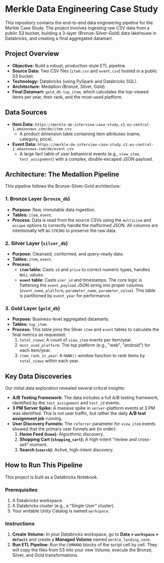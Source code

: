 # Merkle Data Engineering Case Study

This repository contains the end-to-end data engineering pipeline for the Merkle Case Study. The project involves ingesting raw CSV data from a public S3 bucket, building a 3-layer (Bronze-Silver-Gold) data lakehouse in Databricks, and creating a final aggregated datamart.

## Project Overview

* **Objective:** Build a robust, production-style ETL pipeline.
* **Source Data:** Two CSV files (`item.csv` and `event.csv`) hosted in a public S3 bucket.
* **Technology:** Databricks (using PySpark and Databricks SQL).
* **Architecture:** Medallion (Bronze, Silver, Gold).
* **Final Datamart:** `gold_db.top_item`, which calculates the top-viewed items per year, their rank, and the most-used platform.

## Data Sources

* **Item Data:** `https://merkle-de-interview-case-study.s3.eu-central-1.amazonaws.com/de/item.csv`
    * A product dimension table containing item attributes (name, category, price).
* **Event Data:** `https://merkle-de-interview-case-study.s3.eu-central-1.amazonaws.com/de/event.csv`
    * A large fact table of user behavioral events (e.g., `view_item`, `test_assignment`) with a complex, double-escaped JSON payload.

## Architecture: The Medallion Pipeline

This pipeline follows the Bronze-Silver-Gold architecture:

### 1. Bronze Layer (`bronze_db`)

* **Purpose:** Raw, immutable data ingestion.
* **Tables:** `item`, `event`.
* **Process:** Data is read from the source CSVs using the `multiLine` and `escape` options to correctly handle the malformed JSON. All columns are intentionally left as `STRING` to preserve the raw data.

### 2. Silver Layer (`silver_db`)

* **Purpose:** Cleansed, conformed, and query-ready data.
* **Tables:** `item`, `event`.
* **Process:**
    * **`item` table:** Casts `id` and `price` to correct numeric types, handles `NULL` values.
    * **`event` table:** Casts `user_id` and timestamps. The core logic is flattening the `event_payload` JSON string into proper columns (`event_name`, `platform`, `parameter_name`, `parameter_value`). This table is partitioned by `event_year` for performance.

### 3. Gold Layer (`gold_db`)

* **Purpose:** Business-level aggregated datamarts.
* **Tables:** `top_item`.
* **Process:** This table joins the Silver `item` and `event` tables to calculate the final metrics as requested:
    1.  `total_views`: A count of `view_item` events per item/year.
    2.  `most_used_platform`: The top platform (e.g., "web", "android") for each item/year.
    3.  `item_rank_in_year`: A `RANK()` window function to rank items by `total_views` within each year.

## Key Data Discoveries

Our initial data exploration revealed several critical insights:

* **A/B Testing Framework:** The data includes a full A/B testing framework, identified by the `test_assignment` and `test_id` events.
* **3 PM Server Spike:** A massive spike in `server`-platform events at 3 PM was identified. This is not user traffic, but rather the daily **A/B test assignment job** running.
* **User Discovery Funnels:** The `referrer` parameter for `view_item` events showed that the primary user funnels are (in order):
    1.  **Home Feed (`home`):** Algorithmic discovery.
    2.  **Shopping Cart (`shopping_cart`):** A high-intent "review and cross-sell" moment.
    3.  **Search (`search`):** Active, high-intent discovery.

## How to Run This Pipeline

This project is built as a Databricks Notebook.

### Prerequisites

1.  A Databricks workspace.
2.  A Databricks cluster (e.g., a "Single User" cluster).
3.  Your writable Unity Catalog is named `workspace`.

### Instructions

1.  **Create Volume:** In your Databricks workspace, go to **Data > `workspace` > `default`** and create a **Managed Volume** named `merkle_landing_zone`.
2.  **Run ETL Pipeline:** Run the `COMMAND` blocks of the script cell by cell. They will copy the files from S3 into your new Volume, execute the Bronze, Silver, and Gold transformations.
